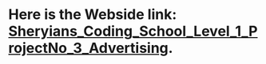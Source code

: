 # Here is the Webside link: [Sheryians_Coding_School_Level_1_ProjectNo_3_Advertising](https://pratikrameshmajage.github.io/Sheryians_Coding_School_Level_1_ProjectNo_3_Advertising/).
